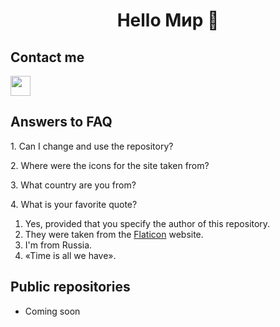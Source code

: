 <h1 align="center">Hello Мир 👋</h1>

<h2>Contact me</h2>
<a href="https://vk.com/id673347518">
  <img src="sing/discord.png" width="32px" height="32px"></img>
</a>

<h2>Answers to FAQ</h2>
<p>1. Can I change and use the repository?</p>
<p>2. Where were the icons for the site taken from?</p>
<p>3. What country are you from?</p>
<p>4. What is your favorite quote?</p>
<ol>
  <li>Yes, provided that you specify the author of this repository.</li>
  <li>They were taken from the <a href="https://www.flaticon.com/" target="_blank">Flaticon</a> website.</li>
  <li>I'm from Russia.</li>
  <li>«Time is all we have».</li>
</ol>

<h2>Public repositories</h2>
<ul>
  <li>
    <p>Coming soon</p>
  </li>
</ul>
